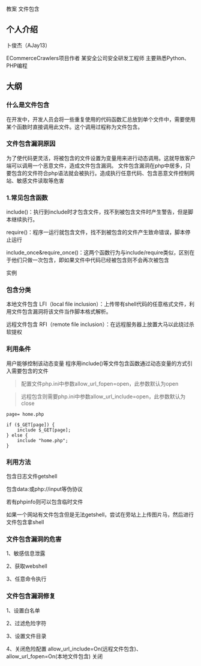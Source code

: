 

教案 文件包含


## 个人介绍

卜俊杰（AJay13）

ECommerceCrawlers项目作者
某安全公司安全研发工程师
主要熟悉Python、PHP编程

## 大纲

### 什么是文件包含

在开发中，开发人员会将一些重复使用的代码函数汇总放到单个文件中，需要使用某个函数时直接调用此文件。这个调用过程称为文件包含。

### 文件包含漏洞原因

为了使代码更灵活，将被包含的文件设置为变量用来进行动态调用。这就导致客户端可以调用一个恶意文件，造成文件包含漏洞。
文件包含漏洞在php中居多，只要包含的文件符合php语法就会被执行。造成执行任意代码、包含恶意文件控制网站、敏感文件读取等危害

### 1.常见包含函数

include()：执行到include时才包含文件，找不到被包含文件时产生警告，但是脚本继续执行。

require()：程序一运行就包含文件，找不到被包含的文件产生致命错误，脚本停止运行

include_once&require_once()：这两个函数行为与include/require类似，区别在于他们只做一次包含，即如果文件中代码已经被包含则不会再次被包含

实例

### 包含分类

本地文件包含 LFI（local file inclusion）：上传带有shell代码的任意格式文件，利用文件包含漏洞将该文件当作脚本格式解析。

远程文件包含 RFI（remote file inclusion）：在远程服务器上放置大马以此绕过杀软提权


### 利用条件

用户能够控制该动态变量
程序用include()等文件包含函数通过动态变量的方式引入需要包含的文件


> 配置文件php.ini中参数allow_url_fopen=open，此参数默认为open

> 远程包含则需要php.ini中参数allow_url_include=open，此参数默认为close

```
page= home.php

if ($_GET[page]) {
    include $_GET[page];
} else {
    include "home.php";
}
```

### 利用方法

包含日志文件getshell

包含data:或php://input等伪协议

若有phpinfo则可以包含临时文件

如果一个网站有文件包含但是无法getshell，尝试在旁站上上传图片马，然后进行文件包含拿shell


### 文件包含漏洞的危害

1、敏感信息泄露

2、获取webshell

3、任意命令执行



### 文件包含漏洞修复

1、设置白名单 

2、过滤危险字符

3、设置文件目录

4、关闭危险配置
allow_url_include=On(远程文件包含)、allow_url_fopen=On(本地文件包含) 关闭